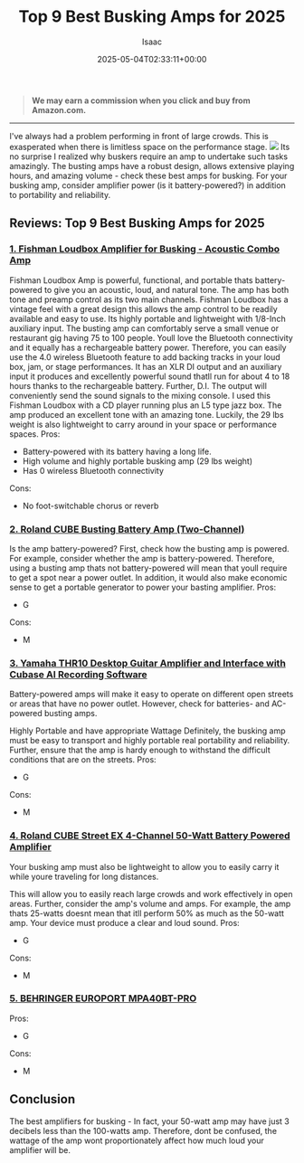 ﻿---
author: Isaac
layout: post
title: Top 9 Best Busking Amps for 2025
date: '2025-05-04T02:33:11+00:00'
categories:
- Guitar
tags: []
slug: /best-busking-amps/
lastmod: 2025-05-07T12:21:23+03:00
---
> **We may earn a commission when you click and buy from Amazon.com.**
>

---
I've always had a problem performing in front of large crowds. This is exasperated when there is limitless space on the performance stage.
![](/assets/img/12/Pest-Control.jpg)
Its no surprise I realized why buskers require an amp to undertake such tasks amazingly.
The busting amps have a robust design, allows extensive playing hours, and amazing volume - check these best amps for busking.
For your busking amp, consider amplifier power (is it battery-powered?) in addition to portability and reliability.
## Reviews: Top 9 Best Busking Amps for 2025
### [1. Fishman Loudbox Amplifier for Busking - Acoustic Combo Amp](https://www.amazon.com/dp/B077NN9TRM/?tag=p-policy-20)

Fishman Loudbox Amp is powerful, functional, and portable thats battery-powered to give you an acoustic, loud, and natural tone. The amp has both tone and preamp control as its two main channels.
Fishman Loudbox has a vintage feel with a great design  this allows the amp control to be readily available and easy to use. Its highly portable and lightweight with 1/8-Inch auxiliary input. The busting amp can comfortably serve a small venue or restaurant gig having 75 to 100 people.
Youll love the Bluetooth connectivity and it equally has a rechargeable battery power. Therefore, you can easily use the 4.0 wireless Bluetooth feature to add backing tracks in your loud box, jam, or stage performances.
It has an XLR DI output and an auxiliary input  it produces and excellently powerful sound thatll run for about 4 to 18 hours thanks to the rechargeable battery. Further, D.I. The output will conveniently send the sound signals to the mixing console.
I used this Fishman Loudbox with a CD player running plus an L5 type jazz box. The amp produced an excellent tone with an amazing tone. Luckily, the 29 lbs weight is also lightweight to carry around in your space or performance spaces.
Pros:
- Battery-powered  with its battery having a long life.
- High volume and highly portable busking amp (29 lbs weight)
- Has 0 wireless Bluetooth connectivity

Cons:
- No foot-switchable chorus or reverb

### [2. Roland CUBE Busting Battery Amp (Two-Channel)](https://www.amazon.com/dp/B000XALFYW/?tag=p-policy-20)
Is the amp battery-powered?
First, check how the busting amp is powered. For example, consider whether the amp is battery-powered.
Therefore, using a busting amp thats not battery-powered will mean that youll require to get a spot near a power outlet.
In addition, it would also make economic sense to get a portable generator to power your basting amplifier.
Pros:
- G

Cons:
- M

### [3. Yamaha THR10 Desktop Guitar Amplifier and Interface with Cubase AI Recording Software](https://www.amazon.com/dp/B006QLW5XC/?tag=p-policy-20)
Battery-powered amps will make it easy to operate on different open streets or areas that have no power outlet. However, check for batteries- and AC-powered busting amps.

Highly Portable and have appropriate Wattage
Definitely, the busking amp must be easy to transport and highly portable  real portability and reliability.
Further, ensure that the amp is hardy enough to withstand the difficult conditions that are on the streets.
Pros:
- G

Cons:
- M

### [4. Roland CUBE Street EX 4-Channel 50-Watt Battery Powered Amplifier](https://www.amazon.com/dp/B00JMU1RAG/?tag=p-policy-20)
Your busking amp must also be lightweight to allow you to easily carry it while youre traveling for long distances.

This will allow you to easily reach large crowds and work effectively in open areas.
Further, consider the amp's volume and amps.
For example, the amp thats 25-watts doesnt mean that itll perform 50% as much as the 50-watt amp. Your device must produce a clear and loud sound.
Pros:
- G

Cons:
- M

### [5. BEHRINGER EUROPORT MPA40BT-PRO](https://www.amazon.com/dp/B00ZTC56O4/?tag=p-policy-20)

Pros:
- G

Cons:
- M

## Conclusion
The best amplifiers for busking -
In fact, your 50-watt amp may have just 3 decibels less than the 100-watts amp. Therefore, dont be confused, the wattage of the amp wont proportionately affect how much loud your amplifier will be.